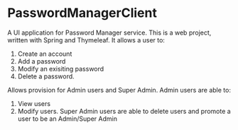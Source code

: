 # PasswordManagerClient
A UI application for Password Manager service. This is a web project, written with Spring and Thymeleaf. It allows a user to: 
1. Create an account
2. Add a password 
3. Modify an exisiting password
4. Delete a password. 

Allows provision for Admin users and Super Admin. Admin users are able to: 
1. View users
2. Modify users. 
Super Admin users are able to delete users and promote a user to be an Admin/Super Admin 
